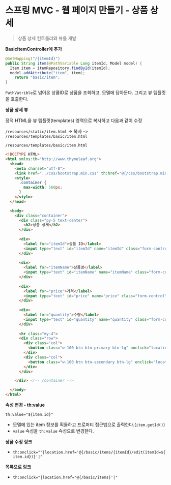 # 스프링 MVC - 웹 페이지 만들기 - 상품 상세

> 상품 상세 컨트롤러와 뷰를 개발



**BasicItemController에 추가**

```java
@GetMapping("/{itemId}")
public String item(@PathVariable Long itemId, Model model) {
  Item item = itemRepository.findById(itemId);
  model.addAttribute("item", item);
 	return "basic/item";
}
```

`PathVatrible`로 넘어온 상품ID로 상품을 조회하고, 모델에 담아둔다. 그리고 뷰 템플릿을 호출한다.



**상품 상세 뷰**

정적 HTML을 뷰 템플릿(templates) 영역으로 복사하고 다음과 같이 수정

`/resources/static/item.html` -> 복사 -> `/resources/templates/basic/item.html`



`/resources/templates/basic/item.html`

```html
<!DOCTYPE HTML>
<html xmlns:th="http://www.thymeleaf.org">
  <head>
    <meta charset="utf-8">
    <link href="../css/bootstrap.min.css" th:href="@{/css/bootstrap.min.css}" rel="stylesheet">
    <style>
      .container {
        max-width: 560px;
      }
    </style>
  </head>

  <body>
    <div class="container">
      <div class="py-5 text-center">
        <h2>상품 상세</h2>
      </div>
      
      <div>
        <label for="itemId">상품 ID</label>
        <input type="text" id="itemId" name="itemId" class="form-control" value="1" th:value="${item.id}" readonly>
      </div>
      
      <div>
        <label for="itemName">상품명</label>
        <input type="text" id="itemName" name="itemName" class="form-control" value="상품A" th:value="${item.itemName}" readonly>
      </div>
      
      <div>
        <label for="price">가격</label>
        <input type="text" id="price" name="price" class="form-control" value="10000" th:value="${item.price}" readonly>
      </div>
 
      <div>
        <label for="quantity">수량</label>
        <input type="text" id="quantity" name="quantity" class="form-control" value="10" th:value="${item.quantity}" readonly>
      </div>
      
      <hr class="my-4">
      <div class="row">
        <div class="col">
          <button class="w-100 btn btn-primary btn-lg" onclick="location.href='editForm.html'" th:onclick="|location.href='@{/basic/items/{itemId}/edit (itemId=${item.id})}'|" type="button">상품 수정</button>
        </div>
        <div class="col">
          <button class="w-100 btn btn-secondary btn-lg" onclick="location.href='items.html'" th:onclick="|location.href='@{/basic/items}'|" type="button">목록으로</button>
        </div>
      </div>

    </div> <!-- /container -->

  </body>
</html>

```



**속성 변경 - th:value**

`th:value="${item.id}"`

* 모델에 있는 item 정보를 획들하고 프로퍼티 접근법으로 출력한다.(`item.getId()`)
* `value` 속성을 `th:value` 속성으로 변경한다.



**상품 수정 링크**

* `th:onclick=""|location.href='@{/basic/items/{itemId}/edit(itemId=${item.id})}'|"`



**목록으로 링크**

* `th:onclick="|location.href='@{/basic/items}'|"`